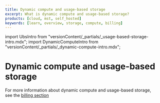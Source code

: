 ```yaml
---
title: Dynamic compute and usage-based storage
excerpt: What is dynamic compute and usage-based storage?
products: [cloud, mst, self_hosted]
keywords: [learn, overview, storage, compute, billing]
---
```



import UbsIntro from "versionContent/_partials/_usage-based-storage-intro.mdx";
import DynamicComputeIntro from "versionContent/_partials/_dynamic-compute-intro.mdx";

# Dynamic compute and usage-based storage

<UbsIntro />

<DynamicComputeIntro />

For more information about dynamic compute and usage-based storage, see the
[billing section][billing]

[billing]: /use-timescale/:currentVersion:/account-management/

